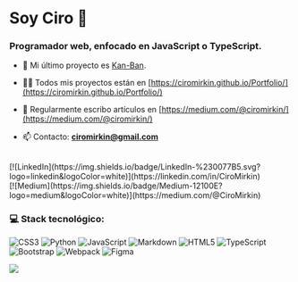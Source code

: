 <h1 aling="left">Soy Ciro 👋</h1>
<h3 align="left">Programador web, enfocado en JavaScript o TypeScript.</h3>

- 🔭 Mi último proyecto es [Kan-Ban](https://cm-kanban.netlify.app/).

- 👨‍💻 Todos mis proyectos están en [https://ciromirkin.github.io/Portfolio/](https://ciromirkin.github.io/Portfolio/)

- 📝 Regularmente escribo artículos en [https://medium.com/@ciromirkin/](https://medium.com/@ciromirkin/)

- 📫 Contacto: **ciromirkin@gmail.com**

<br/>
[![LinkedIn](https://img.shields.io/badge/LinkedIn-%230077B5.svg?logo=linkedin&logoColor=white)](https://linkedin.com/in/CiroMirkin) <br/>
[![Medium](https://img.shields.io/badge/Medium-12100E?logo=medium&logoColor=white)](https://medium.com/@CiroMirkin) 

<h3 align="left">💻 Stack tecnológico:</h3>

![CSS3](https://img.shields.io/badge/css3-%231572B6.svg?style=for-the-badge&logo=css3&logoColor=white) ![Python](https://img.shields.io/badge/python-3670A0?style=for-the-badge&logo=python&logoColor=ffdd54) ![JavaScript](https://img.shields.io/badge/javascript-%23323330.svg?style=for-the-badge&logo=javascript&logoColor=%23F7DF1E) ![Markdown](https://img.shields.io/badge/markdown-%23000000.svg?style=for-the-badge&logo=markdown&logoColor=white) ![HTML5](https://img.shields.io/badge/html5-%23E34F26.svg?style=for-the-badge&logo=html5&logoColor=white) ![TypeScript](https://img.shields.io/badge/typescript-%23007ACC.svg?style=for-the-badge&logo=typescript&logoColor=white) ![Bootstrap](https://img.shields.io/badge/bootstrap-%23563D7C.svg?style=for-the-badge&logo=bootstrap&logoColor=white) ![Webpack](https://img.shields.io/badge/webpack-%238DD6F9.svg?style=for-the-badge&logo=webpack&logoColor=black) 	![Figma](https://img.shields.io/badge/figma-%23F24E1E.svg?style=for-the-badge&logo=figma&logoColor=white)  

![](https://github-readme-stats.vercel.app/api/top-langs/?username=CiroMirkin&theme=dark&hide_border=false&include_all_commits=true&count_private=false&layout=compact)
<!-- Proudly created with GPRM ( https://gprm.itsvg.in ) -->
